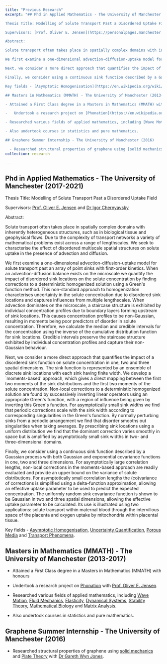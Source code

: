 ```yaml
---
title: "Previous Research"
excerpt: "## Phd in Applied Mathematics - The University of Manchester (2017-2021)

Thesis Title: Modelling of Solute Transport Past a Disordered Uptake Field

Supervisors: [Prof. Oliver E. Jensen](https://personalpages.manchester.ac.uk/staff/oliver.jensen/) and [Dr Igor Chernyavsky](http://math-biophys.info/wiki/)

Abstract:

Solute transport often takes place in spatially complex domains with inherently heterogeneous structures, such as in biological tissue and geophysical flows. Due to the complexity of transport networks a variety of mathematical problems exist across a range of lengthscales. We seek to characterise the effect of disordered multiscale spatial structures on solute uptake in the presence of advection and diffusion.

We first examine a one-dimensional advection-diffusion-uptake model for solute transport past an array of point sinks with first-order kinetics. When an advection-diffusion balance exists on the microscale we quantify the impact of disordered sink locations on the solute concentration by finding corrections to a deterministic homogenized solution using a Green's function method. This non-standard approach to homogenization characterises uncertainty in the solute concentration due to disordered sink locations and captures influences from multiple lengthscales. When advection dominates on the microscale, a staircase structure is exhibited by individual concentration profiles due to boundary layers forming upstream of sink locations. This causes concentration profiles to be non-Gaussian, resulting in moments being poor predictors of disorder in solute concentration. Therefore, we calculate the median and credible intervals for the concentration using the inverse of the cumulative distribution function for sink locations. Credible intervals preserve the staircase structure exhibited by individual concentration profiles and capture their non-Gaussian behaviour.

Next, we consider a more direct approach that quantifies the impact of a disordered sink function on solute concentration in one, two and three spatial dimensions. The sink function is represented by an ensemble of discrete sink locations with each sink having finite width. We develop a `moments-based' approach, which gives a direct mapping between the first two moments of the sink distributions and the first two moments of the solute concentration. Non-local corrections to a deterministic homogenized solution are found by successively inverting linear operators using an appropriate Green's function, with a region of influence being given by inverting this Green's function. For asymptotically small sink widths we find that periodic corrections scale with the sink width according to corresponding singularities in the Green's function. By normally perturbing sinks from a periodic arrangement we find that disorder smooths out singularities when taking averages. By prescribing sink locations using a uniform distribution we find that the dominant correction varies smoothly in space but is amplified by asymptotically small sink widths in two- and three-dimensional domains.

Finally, we consider using a continuous sink function described by a Gaussian process with both Gaussian and exponential covariance functions in one, two and three dimensions. For asymptotically large correlation lengths, non-local corrections in the moments-based approach are readily evaluated and provide an upper bound on the variance of solute distributions. For asymptotically small correlation lengths the (co)variance of corrections is simplified using a delta-function approximation, allowing an effective uptake parameter to be used to predict the expected concentration. The uniformly random sink covariance function is shown to be Gaussian in two and three spatial dimensions, allowing the effective uptake parameter to be calculated. Its use is illustrated using two applications: solute transport within maternal blood through the intervillous space of the placenta and oxygen uptake by mitochondria within placental tissue.

Key fields - [Asymptotic Homogenisation](https://en.wikipedia.org/wiki/Asymptotic_homogenization), [Uncertainty Quantification](https://en.wikipedia.org/wiki/Uncertainty_quantification), [Porous Media](https://en.wikipedia.org/wiki/Porous_medium) and [Transport Phenomena](https://en.wikipedia.org/wiki/Transport_phenomena).

## Masters in Mathematics (MMATH) - The University of Manchester (2013-2017)

- Attained a First Class degree in a Masters in Mathematics (MMATH) with honours

-	Undertook a research project on [Phonation](https://en.wikipedia.org/wiki/Phonation) with [Prof. Oliver E. Jensen](https://personalpages.manchester.ac.uk/staff/oliver.jensen/).

- Researched various fields of applied mathematics, including [Wave Motion](https://en.wikipedia.org/wiki/Wave), [Fluid Mechanics](https://en.wikipedia.org/wiki/Fluid_mechanics), [Elasticity](https://en.wikipedia.org/wiki/Elasticity_(physics)), [Dynamical Systems](https://en.wikipedia.org/wiki/Dynamical_system), [Stability Theory](https://en.wikipedia.org/wiki/Stability_theory), [Mathematical Biology](https://en.wikipedia.org/wiki/Modelling_biological_systems) and [Matrix Analysis](https://en.wikipedia.org/wiki/Matrix_analysis).

- Also undertook courses in statistics and pure mathematics.

## Graphene Summer Internship - The University of Manchester (2016)

  -	Researched structural properties of graphene using [solid mechanics](https://en.wikipedia.org/wiki/Solid_mechanics) and [Plate Theory](https://en.wikipedia.org/wiki/Plate_theory) with [Dr Gareth Wyn Jones](https://personalpages.manchester.ac.uk/staff/gareth.jones-10/)."
collection: research

---
```



## Phd in Applied Mathematics - The University of Manchester (2017-2021)

Thesis Title: Modelling of Solute Transport Past a Disordered Uptake Field

Supervisors: [Prof. Oliver E. Jensen](https://personalpages.manchester.ac.uk/staff/oliver.jensen/) and [Dr Igor Chernyavsky](http://math-biophys.info/wiki/)

Abstract:

Solute transport often takes place in spatially complex domains with inherently heterogeneous structures, such as in biological tissue and geophysical flows. Due to the complexity of transport networks a variety of mathematical problems exist across a range of lengthscales. We seek to characterise the effect of disordered multiscale spatial structures on solute uptake in the presence of advection and diffusion.

We first examine a one-dimensional advection-diffusion-uptake model for solute transport past an array of point sinks with first-order kinetics. When an advection-diffusion balance exists on the microscale we quantify the impact of disordered sink locations on the solute concentration by finding corrections to a deterministic homogenized solution using a Green's function method. This non-standard approach to homogenization characterises uncertainty in the solute concentration due to disordered sink locations and captures influences from multiple lengthscales. When advection dominates on the microscale, a staircase structure is exhibited by individual concentration profiles due to boundary layers forming upstream of sink locations. This causes concentration profiles to be non-Gaussian, resulting in moments being poor predictors of disorder in solute concentration. Therefore, we calculate the median and credible intervals for the concentration using the inverse of the cumulative distribution function for sink locations. Credible intervals preserve the staircase structure exhibited by individual concentration profiles and capture their non-Gaussian behaviour.

Next, we consider a more direct approach that quantifies the impact of a disordered sink function on solute concentration in one, two and three spatial dimensions. The sink function is represented by an ensemble of discrete sink locations with each sink having finite width. We develop a `moments-based' approach, which gives a direct mapping between the first two moments of the sink distributions and the first two moments of the solute concentration. Non-local corrections to a deterministic homogenized solution are found by successively inverting linear operators using an appropriate Green's function, with a region of influence being given by inverting this Green's function. For asymptotically small sink widths we find that periodic corrections scale with the sink width according to corresponding singularities in the Green's function. By normally perturbing sinks from a periodic arrangement we find that disorder smooths out singularities when taking averages. By prescribing sink locations using a uniform distribution we find that the dominant correction varies smoothly in space but is amplified by asymptotically small sink widths in two- and three-dimensional domains.

Finally, we consider using a continuous sink function described by a Gaussian process with both Gaussian and exponential covariance functions in one, two and three dimensions. For asymptotically large correlation lengths, non-local corrections in the moments-based approach are readily evaluated and provide an upper bound on the variance of solute distributions. For asymptotically small correlation lengths the (co)variance of corrections is simplified using a delta-function approximation, allowing an effective uptake parameter to be used to predict the expected concentration. The uniformly random sink covariance function is shown to be Gaussian in two and three spatial dimensions, allowing the effective uptake parameter to be calculated. Its use is illustrated using two applications: solute transport within maternal blood through the intervillous space of the placenta and oxygen uptake by mitochondria within placental tissue.

Key fields - [Asymptotic Homogenisation](https://en.wikipedia.org/wiki/Asymptotic_homogenization), [Uncertainty Quantification](https://en.wikipedia.org/wiki/Uncertainty_quantification), [Porous Media](https://en.wikipedia.org/wiki/Porous_medium) and [Transport Phenomena](https://en.wikipedia.org/wiki/Transport_phenomena).

## Masters in Mathematics (MMATH) - The University of Manchester (2013-2017)

- Attained a First Class degree in a Masters in Mathematics (MMATH) with honours

-	Undertook a research project on [Phonation](https://en.wikipedia.org/wiki/Phonation) with [Prof. Oliver E. Jensen](https://personalpages.manchester.ac.uk/staff/oliver.jensen/).

- Researched various fields of applied mathematics, including [Wave Motion](https://en.wikipedia.org/wiki/Wave), [Fluid Mechanics](https://en.wikipedia.org/wiki/Fluid_mechanics), [Elasticity](https://en.wikipedia.org/wiki/Elasticity_(physics)), [Dynamical Systems](https://en.wikipedia.org/wiki/Dynamical_system), [Stability Theory](https://en.wikipedia.org/wiki/Stability_theory), [Mathematical Biology](https://en.wikipedia.org/wiki/Modelling_biological_systems) and [Matrix Analysis](https://en.wikipedia.org/wiki/Matrix_analysis).

- Also undertook courses in statistics and pure mathematics.

## Graphene Summer Internship - The University of Manchester (2016)

  -	Researched structural properties of graphene using [solid mechanics](https://en.wikipedia.org/wiki/Solid_mechanics) and [Plate Theory](https://en.wikipedia.org/wiki/Plate_theory) with [Dr Gareth Wyn Jones](https://personalpages.manchester.ac.uk/staff/gareth.jones-10/).
